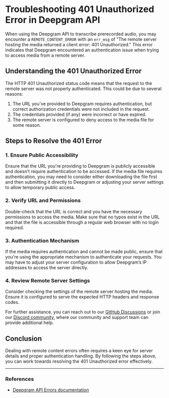 # Troubleshooting 401 Unauthorized Error in Deepgram API

When using the Deepgram API to transcribe prerecorded audio, you may encounter a `REMOTE_CONTENT_ERROR` with an `err_msg` of "The remote server hosting the media returned a client error: 401 Unauthorized." This error indicates that Deepgram encountered an authentication issue when trying to access media from a remote server.

## Understanding the 401 Unauthorized Error

The HTTP 401 Unauthorized status code means that the request to the remote server was not properly authenticated. This could be due to several reasons:

1. The URL you've provided to Deepgram requires authentication, but correct authorization credentials were not included in the request.
2. The credentials provided (if any) were incorrect or have expired.
3. The remote server is configured to deny access to the media file for some reason.

## Steps to Resolve the 401 Error

### 1. Ensure Public Accessibility
Ensure that the URL you're providing to Deepgram is publicly accessible and doesn’t require authentication to be accessed. If the media file requires authentication, you may need to consider either downloading the file first and then submitting it directly to Deepgram or adjusting your server settings to allow temporary public access.

### 2. Verify URL and Permissions
Double-check that the URL is correct and you have the necessary permissions to access the media. Make sure that no typos exist in the URL and that the file is accessible through a regular web browser with no login required.

### 3. Authentication Mechanism
If the media requires authentication and cannot be made public, ensure that you're using the appropriate mechanism to authenticate your requests. You may have to adjust your server configuration to allow Deepgram’s IP addresses to access the server directly.

### 4. Review Remote Server Settings
Consider checking the settings of the remote server hosting the media. Ensure it is configured to serve the expected HTTP headers and response codes.

For further assistance, you can reach out to our [GitHub Discussions](https://github.com/orgs/deepgram/discussions) or join our [Discord community](https://discord.gg/deepgram), where our community and support team can provide additional help.

## Conclusion
Dealing with remote content errors often requires a keen eye for server details and proper authentication handling. By following the steps above, you can work towards resolving the 401 Unauthorized error effectively.

---

### References

- [Deepgram API Errors documentation](https://developers.deepgram.com/reference/errors#400-failure-to-fetch-remote-text-from-url)
